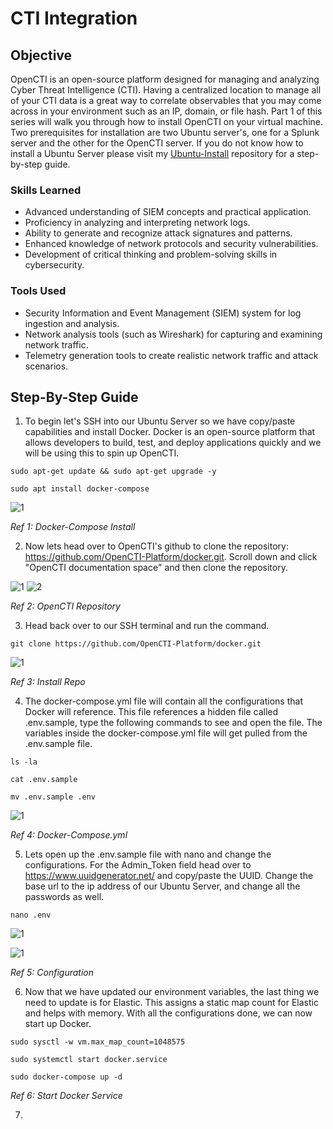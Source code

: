 # CTI Integration

## Objective

OpenCTI is an open-source platform designed for managing and analyzing Cyber Threat Intelligence (CTI). Having a centralized location to manage all of your CTI data is a great way to correlate observables that you may come across in your environment such as an IP, domain, or file hash. Part 1 of this series will walk you through how to install OpenCTI on your virtual machine. Two prerequisites for installation are two Ubuntu server's, one for a Splunk server and the other for the OpenCTI server. If you do not know how to install a Ubuntu Server please visit my <a href="https://github.com/wesgough/ubuntu-install">Ubuntu-Install</a> repository for a step-by-step guide.

### Skills Learned

- Advanced understanding of SIEM concepts and practical application.
- Proficiency in analyzing and interpreting network logs.
- Ability to generate and recognize attack signatures and patterns.
- Enhanced knowledge of network protocols and security vulnerabilities.
- Development of critical thinking and problem-solving skills in cybersecurity.

### Tools Used

- Security Information and Event Management (SIEM) system for log ingestion and analysis.
- Network analysis tools (such as Wireshark) for capturing and examining network traffic.
- Telemetry generation tools to create realistic network traffic and attack scenarios.

## Step-By-Step Guide

1) To begin let's SSH into our Ubuntu Server so we have copy/paste capabilities and install Docker. Docker is an open-source platform that allows developers to build, test, and deploy applications quickly and we will be using this to spin up OpenCTI.
```
sudo apt-get update && sudo apt-get upgrade -y
```
```
sudo apt install docker-compose
```

![1](https://github.com/user-attachments/assets/8ba299c0-b420-4659-92e0-c86bab5d9b85)

*Ref 1: Docker-Compose Install* 

2) Now lets head over to OpenCTI's github to clone the repository: https://github.com/OpenCTI-Platform/docker.git. Scroll down and click "OpenCTI documentation space" and then clone the repository.

![1](https://github.com/user-attachments/assets/9655bea0-fc17-42a7-97ea-bf9bcfdae87c)
![2](https://github.com/user-attachments/assets/e9a0a4b9-ca84-44c0-bd49-397ff490ee87)

*Ref 2: OpenCTI Repository*

3) Head back over to our SSH terminal and run the command.
```
git clone https://github.com/OpenCTI-Platform/docker.git
```
![1](https://github.com/user-attachments/assets/6f7f63b7-6833-49b8-8c47-fc2b48bd7549)

*Ref 3: Install Repo*

4) The docker-compose.yml file will contain all the configurations that Docker will reference. This file references a hidden file called .env.sample, type the following commands to see and open the file. The variables inside the docker-compose.yml file will get pulled from the .env.sample file.
```
ls -la
```
```
cat .env.sample
```
```
mv .env.sample .env
```
![1](https://github.com/user-attachments/assets/7b14411c-96ad-478c-8972-cd6416d1b1aa)

*Ref 4: Docker-Compose.yml*

5) Lets open up the .env.sample file with nano and change the configurations. For the Admin_Token field head over to https://www.uuidgenerator.net/ and copy/paste the UUID. Change the base url to the ip address of our Ubuntu Server, and change all the passwords as well.
```
nano .env
```

![1](https://github.com/user-attachments/assets/29ceb8ec-e07d-4ffa-a236-e62238599bbc)

![1](https://github.com/user-attachments/assets/64485194-d949-42a7-b034-6f3ef765b1b8)

*Ref 5: Configuration*

6) Now that we have updated our environment variables, the last thing we need to update is for Elastic. This assigns a static map count for Elastic and helps with memory. With all the configurations done, we can now start up Docker.
```
sudo sysctl -w vm.max_map_count=1048575
```
```
sudo systemctl start docker.service
```
```
sudo docker-compose up -d
```

*Ref 6: Start Docker Service*

7) 


